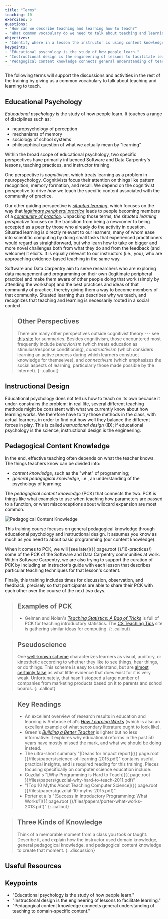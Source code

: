```yaml
---
title: "Terms"
teaching: 10
exercises: 5
questions:
- "How can we describe teaching and learning how to teach?"
- "What common vocabulary do we need to talk about teaching and learning?"
objectives:
- "Identify where in a lesson the instructor is using content knowledge, general knowledge, and pedagogical content knowledge."
keypoints:
- "Educational psychology is the study of how people learn."
- "Instructional design is the engineering of lessons to facilitate learning."
- "Pedagogical content knowledge connects general understanding of teaching to domain-specific content."
---
```


The following terms will support the discussions and activities in the rest of the training by giving us a common vocabulary to talk about teaching and learning to teach.

## Educational Psychology

*Educational psychology* is the study of how people learn. It touches a range of disciplines such as:
- neuropsychology of perception 
- mechanisms of memory 
- sociology of school systems  
- philosophical question of what we actually mean by "learning"

Within the broad scope of educational psychology, two specific perspectives have primarily influenced Software and Data Carpentry's lessons, teaching practices, and instructor training.

One perspective is *cognitivism*, which treats learning as a problem in neuropsychology. Cognitivists focus their attention on things like pattern recognition, memory formation, and recall. We  depend on the cognitivist perspective to drive *how* we teach the specific content associated with the community of practice.

Our other guiding perspective is *[situated learning][wikipedia-situated-learning]*, which focuses on the way that *[legitimate peripheral practice][wikipedia-peripheral]* leads to people becoming members of a *[community of practice][wikipedia-cop]*. Unpacking those terms, *the situated learning perspective* focuses on the transition from being a newcomer to being accepted as a peer by those who already do the activity in question. Situated learning is directly relevant to our learners, many of whom ease into scientific computing by doing small tasks that experienced practitioners would regard as straightforward, but who learn how to take on bigger and more novel challenges both from what they do and from the feedback (and welcome) it elicits. It is equally relevant to our instructors (i.e., you), who are approaching evidence-based teaching in the same way.

Software and Data Carpentry aim to serve researchers who are exploring data management and programming on their own (legitimate peripheral practice) and make them aware of other people doing that work (simply by attending the workshop) and the best practices and ideas of that community of practice, thereby giving them a way to become members of that community. Situated learning thus describes why we teach, and recognizes that teaching and learning is necessarily rooted in a social context. 

> ## Other Perspectives
>
> There are many other perspectives outside cognitivist theory --- see [this site][learning-theories] for summaries. Besides cognitivism, those encountered most frequently include *behaviorism* (which treats education as stimulus/response conditioning), *constructivism* (which considers learning an active process during which learners construct knowledge for themselves), and *connectivism* (which emphasizes the social aspects of learning, particularly those made possible by the Internet).
{: .callout}

## Instructional Design

Educational psychology does not tell us how to teach on its own because it under-constrains the problem: in real life, several different teaching methods might be consistent with what we currently know about how learning works. We therefore have to try those methods in the class, with actual learners, in order to find out how well they balance the different forces in play. This is called *instructional design* (ID); if educational psychology is the science, instructional design is the engineering.

## Pedagogical Content Knowledge

In the end, effective teaching often depends on what the teacher knows. The things teachers know can be divided into:

* *content knowledge*, such as the "what" of programming;
* *general pedagogical knowledge*, i.e., an understanding of the psychology of learning; 

The *pedagogical content knowledge* (PCK) that connects the two. PCK is things like what examples to use when teaching how parameters are passed to a function, or what misconceptions about wildcard expansion are most common.

![Pedagogical Content Knowledge](../fig/pck.svg)

This training course focuses on general pedagogical knowledge through educational psychology and instructional design. It assumes you know as much as you need to about basic programming (our content knowledge). 

When it comes to PCK, we will [see later]({{ page.root }}/16-practices/) some of the PCK of the Software and Data Carpentry communities at work.  Within Software Carpentry, we are also trying to support the curation of PCK by including an instructor's guide with each lesson that describes particular teaching
techniques for that lesson's content.

Finally, this training includes times for discussion, observation, and feedback, precisely so that participants are able to share their PCK with each other over the course of the next two days.

> ## Examples of PCK
>
> *   Gelman and Nolan's *[Teaching Statistics: A Bag of Tricks][amazon-statistics]* is full of PCK for teaching introductory statistics. The [CS Teaching Tips][cs-teaching-tips] site is gathering similar ideas for computing.
{: .callout}

> ## Pseudoscience
>
> One [well-known scheme][wikipedia-learning-modalities] characterizes learners as visual, auditory, or kinesthetic according to whether they like to see things, hear things, or do things. This scheme is easy to understand, but are [almost certainly false][amazon-myths] as what little evidence that does exist for it is very weak. Unfortunately, that hasn't stopped a large number of companies from marketing products based on it to parents and school boards.
{: .callout}

> ## Key Readings
> - An excellent overview of research results in education and learning is Ambrose et al's *[How Learning Works][amazon-hlw]* (which is also an excellent example of what secondary literature ought to look like). 
> - Green's *[Building a Better Teacher][amazon-babt]* is lighter but no less informative: it explores why educational reforms in the past 50 years have mostly missed the mark, and what we should be doing instead.
> - The ultra-short summary "[Deans for Impact report]({{ page.root }}/files/papers/science-of-learning-2015.pdf)" contains useful, practical insights, and is required reading for this training.
> Pieces focusing specifically on computer science education include:
> - Guzdial's "[Why Programming is Hard to Teach]({{ page.root }}/files/papers/guzdial-why-hard-to-teach-2011.pdf)"
> - "[Top 10 Myths About Teaching Computer Science]({{ page.root }}/files/papers/guzdial-10-myths-2015.pdf)"
> - Porter et al's "[Success in Introductory Programming: What Works?]({{ page.root }}/files/papers/porter-what-works-2013.pdf)"
{: .callout}

> ## Three Kinds of Knowledge
>
> Think of a memorable moment from a class you took or taught. Describe it, and explain how the instructor used domain knowledge, general pedagogical knowledge, and pedagogical content knowledge to create that moment.
{: .discussion}


## Useful Resources
[amazon-babt]: http://www.amazon.com/Building-Better-Teacher-Teaching-Everyone/dp/0393081591/
[amazon-big-picture]: http://www.amazon.com/Big-Picture-Education-Everyones-Business/dp/0871209713/
[amazon-hlw]: http://www.amazon.com/How-Learning-Works-Research-Based-Jossey-Bass/dp/0470484101/
[amazon-myths]: https://www.amazon.com/Urban-Myths-about-Learning-Education/dp/0128015373/
[amazon-statistics]: http://www.amazon.com/Teaching-Statistics-Tricks-Andrew-Gelman/dp/0198572247/
[cs-teaching-tips]: http://csteachingtips.org/
[learning-theories]: http://www.learning-theories.com/
[wikipedia-cop]: https://en.wikipedia.org/wiki/Community_of_practice
[wikipedia-grounded-theory]: https://en.wikipedia.org/wiki/Grounded_theory
[wikipedia-learning-modalities]: https://en.wikipedia.org/wiki/Learning_styles#Learning_modalities
[wikipedia-peripheral]: https://en.wikipedia.org/wiki/Legitimate_peripheral_participation
[wikipedia-phonics]: http://en.wikipedia.org/wiki/Phonics
[wikipedia-situated-learning]: https://en.wikipedia.org/wiki/Situated_learning
[wikipedia-whole-language]: http://en.wikipedia.org/wiki/Whole_language

## Keypoints
- "Educational psychology is the study of how people learn."
- "Instructional design is the engineering of lessons to facilitate learning."
- "Pedagogical content knowledge connects general understanding of teaching to domain-specific content."